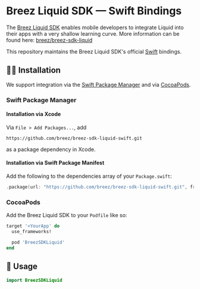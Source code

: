 # Breez Liquid SDK — Swift Bindings

The [Breez Liquid SDK](https://github.com/breez/breez-sdk-liquid) enables mobile developers to integrate Liquid into their apps with a very shallow learning curve. More information can be found here: [breez/breez-sdk-liquid](https://github.com/breez/breez-sdk-liquid)

This repository maintains the Breez Liquid SDK's official [Swift](https://www.swift.org/) bindings.

## 👨‍🔧 Installation

We support integration via the [Swift Package Manager](https://www.swift.org/package-manager/) and via [CocoaPods](https://cocoapods.org/).

### Swift Package Manager

#### Installation via Xcode

Via `File > Add Packages...`, add

```
https://github.com/breez/breez-sdk-liquid-swift.git
```

as a package dependency in Xcode.

#### Installation via Swift Package Manifest

Add the following to the dependencies array of your `Package.swift`:

``` swift
.package(url: "https://github.com/breez/breez-sdk-liquid-swift.git", from: "0.0.1"),
```

### CocoaPods

Add the Breez Liquid SDK to your `Podfile` like so:

``` ruby
target '<YourApp' do
  use_frameworks!

  pod 'BreezSDKLiquid'
end
```

## 📄 Usage

``` swift
import BreezSDKLiquid
```
